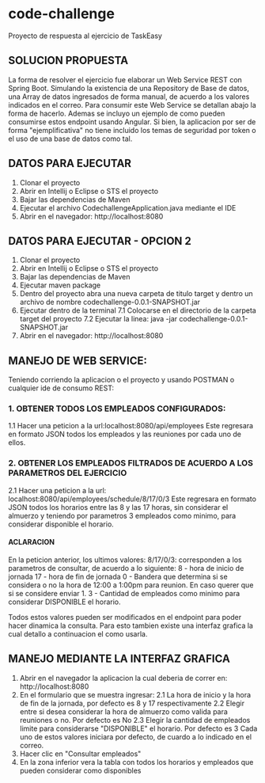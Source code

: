 # code-challenge
Proyecto de respuesta al ejercicio de TaskEasy

## SOLUCION PROPUESTA
La forma de resolver el ejercicio fue elaborar un Web Service REST con Spring Boot. Simulando la existencia de una Repository de Base de datos, una Array de datos ingresados de forma manual, de acuerdo a los valores indicados en el correo. Para consumir este Web Service se detallan abajo la forma de hacerlo. Ademas se incluyo un ejemplo de como pueden consumirse estos endpoint usando Angular. Si bien, la aplicacion por ser de forma "ejemplificativa" no tiene incluido los temas de seguridad por token o el uso de una base de datos como tal.

## DATOS PARA EJECUTAR
1. Clonar el proyecto
2. Abrir en Intellij o Eclipse o STS el proyecto
3. Bajar las dependencias de Maven
4. Ejecutar el archivo CodechallengeApplication.java mediante el IDE
5. Abrir en el navegador: http://localhost:8080

## DATOS PARA EJECUTAR - OPCION 2
1. Clonar el proyecto
2. Abrir en Intellij o Eclipse o STS el proyecto
3. Bajar las dependencias de Maven
5. Ejecutar maven package
6. Dentro del proyecto abra una nueva carpeta de titulo target y dentro un archivo de nombre codechallenge-0.0.1-SNAPSHOT.jar
7. Ejecutar dentro de la terminal
7.1 Colocarse en el directorio de la carpeta target del proyecto
7.2 Ejecutar la linea: java -jar codechallenge-0.0.1-SNAPSHOT.jar
5. Abrir en el navegador: http://localhost:8080



## MANEJO DE WEB SERVICE:
Teniendo corriendo la aplicacion o el proyecto y usando POSTMAN o cualquier ide de consumo REST:
### 1. OBTENER TODOS LOS EMPLEADOS CONFIGURADOS:
1.1 Hacer una peticion a la url:localhost:8080/api/employees
Este regresara en formato JSON todos los empleados y las reuniones por cada uno de ellos.

### 2. OBTENER LOS EMPLEADOS FILTRADOS DE ACUERDO A LOS PARAMETROS DEL EJERCICIO
2.1 Hacer una peticion a la url: localhost:8080/api/employees/schedule/8/17/0/3
Este regresara en formato JSON todos los horarios entre las 8 y las 17 horas, sin considerar el almuerzo y teniendo por parametros 3 empleados como minimo, para considerar disponible el horario.

#### ACLARACION
En la peticion anterior, los ultimos valores: 8/17/0/3: corresponden a los parametros de consultar, de acuerdo a lo siguiente:
8 - hora de inicio de jornada
17 - hora de fin de jornada
0 - Bandera que determina si se considera o no la hora de 12:00 a 1:00pm para reunion. En caso querer que si se considere enviar 1.
3 - Cantidad de empleados como minimo para considerar DISPONIBLE el horario.

Todos estos valores pueden ser modificados en el endpoint para poder hacer dinamica la consulta. Para esto tambien existe una interfaz grafica la cual detallo a continuacion el como usarla.



## MANEJO MEDIANTE LA INTERFAZ GRAFICA
1. Abrir en el navegador la aplicacion la cual deberia de correr en: http://localhost:8080
2. En el formulario que se muestra ingresar:
2.1 La hora de inicio y la hora de fin de la jornada, por defecto es 8 y 17 respectivamente
2.2 Elegir entre si desea considerar la hora de almuerzo como valida para reuniones o no. Por defecto es No
2.3 Elegir la cantidad de empleados limite para considerarse "DISPONIBLE" el horario. Por defecto es 3
Cada uno de estos valores iniciara por defecto, de cuardo a lo indicado en el correo.
3. Hacer clic en "Consultar empleados"
4. En la zona inferior vera la tabla con todos los horarios y empleados que pueden considerar como disponibles
